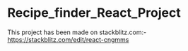 # Recipe_finder_React_Project
This project has been made on stackblitz.com:-
https://stackblitz.com/edit/react-cngmms
